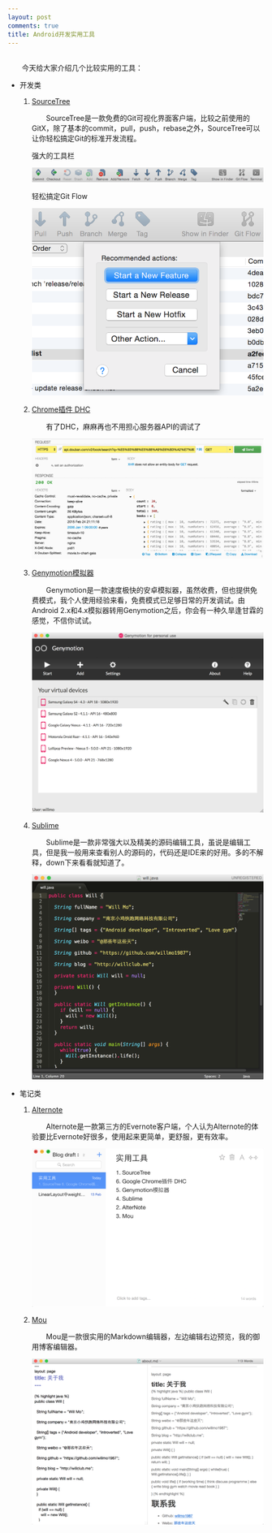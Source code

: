 ```yaml
---
layout: post
comments: true
title: Android开发实用工具
---
```

<br>
&emsp;&emsp;今天给大家介绍几个比较实用的工具：

* 开发类

  1. [SourceTree](http://www.sourcetreeapp.com/)
  
      &emsp;&emsp;SourceTree是一款免费的Git可视化界面客户端，比较之前使用的GitX，除了基本的commit，pull，push，rebase之外，SourceTree可以让你轻松搞定Git的标准开发流程。
  
      强大的工具栏
  
      ![SourceTree工具栏](/images/sourcetree-tools.png)
  
      轻松搞定Git Flow
  
      ![SourceTree的Git Flow](/images/sourcetree-git-flow.png)  

  2. [Chrome插件 DHC](https://chrome.google.com/webstore/search/DHC?utm_source=chrome-ntp-icon)
  
      &emsp;&emsp;有了DHC，麻麻再也不用担心服务器API的调试了
  
      ![Chrome DHC](/images/chrome-dhc.png)
  
  3. [Genymotion模拟器](http://www.genymotion.net/)

      &emsp;&emsp;Genymotion是一款速度极快的安卓模拟器，虽然收费，但也提供免费模式，我个人使用经验来看，免费模式已足够日常的开发调试。由Android 2.x和4.x模拟器转用Genymotion之后，你会有一种久旱逢甘霖的感觉，不信你试试。
  
      ![Genymotion模拟器](/images/genymotion-emulator.png)
  
  4. [Sublime](http://www.sublimetext.com/)

      &emsp;&emsp;Sublime是一款非常强大以及精美的源码编辑工具，虽说是编辑工具，但是我一般用来查看别人的源码的，代码还是IDE来的好用。多的不解释，down下来看看就知道了。
  
      ![Sublime](/images/sublime.png)
  
* 笔记类
  
  1. [Alternote](http://alternoteapp.com/)

      &emsp;&emsp;Alternote是一款第三方的Evernote客户端，个人认为Alternote的体验要比Evernote好很多，使用起来更简单，更舒服，更有效率。
  
      ![Alternote](/images/alternote.png)
  
  2. [Mou](http://25.io/mou/)

      &emsp;&emsp;Mou是一款很实用的Markdown编辑器，左边编辑右边预览，我的御用博客编辑器。
  
      ![Mou](/images/mou.png)
 
 
  
  
  
  
  



